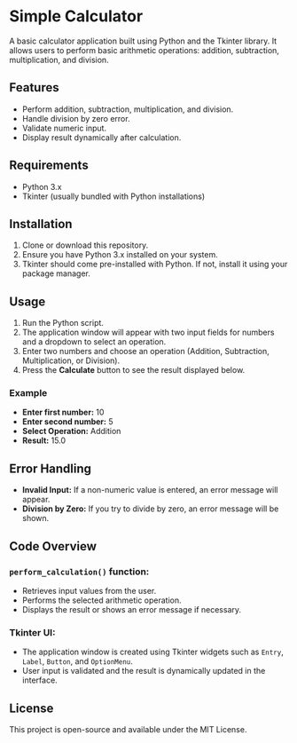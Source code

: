 # Simple Calculator

A basic calculator application built using Python and the Tkinter library. It allows users to perform basic arithmetic operations: addition, subtraction, multiplication, and division.

## Features
- Perform addition, subtraction, multiplication, and division.
- Handle division by zero error.
- Validate numeric input.
- Display result dynamically after calculation.

## Requirements
- Python 3.x
- Tkinter (usually bundled with Python installations)

## Installation

1. Clone or download this repository.
2. Ensure you have Python 3.x installed on your system.
3. Tkinter should come pre-installed with Python. If not, install it using your package manager.

## Usage

1. Run the Python script.
2. The application window will appear with two input fields for numbers and a dropdown to select an operation.
3. Enter two numbers and choose an operation (Addition, Subtraction, Multiplication, or Division).
4. Press the **Calculate** button to see the result displayed below.

### Example

- **Enter first number:** 10
- **Enter second number:** 5
- **Select Operation:** Addition
- **Result:** 15.0

## Error Handling

- **Invalid Input:** If a non-numeric value is entered, an error message will appear.
- **Division by Zero:** If you try to divide by zero, an error message will be shown.

## Code Overview

### `perform_calculation()` function:
- Retrieves input values from the user.
- Performs the selected arithmetic operation.
- Displays the result or shows an error message if necessary.

### Tkinter UI:
- The application window is created using Tkinter widgets such as `Entry`, `Label`, `Button`, and `OptionMenu`.
- User input is validated and the result is dynamically updated in the interface.

## License
This project is open-source and available under the MIT License.
